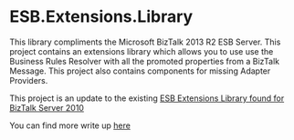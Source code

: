 # ESB.Extensions.Library

This library compliments the Microsoft BizTalk 2013 R2 ESB Server. This project contains an extensions library which allows you to use use the Business Rules Resolver with all the promoted properties from a BizTalk Message. This project also contains components for missing Adapter Providers.

This project is an update to the existing [ESB Extensions Library found for BizTalk Server 2010](https://esbextlibrary.codeplex.com "ESB Extensions Library for BizTalk Server 2010")

You can find more write up [here](https://esbextlibrary.codeplex.com/documentation "Documentation")
